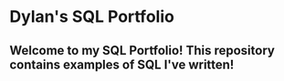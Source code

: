 # Dylan's SQL Portfolio

## Welcome to my SQL Portfolio! This repository contains examples of SQL I've written!
